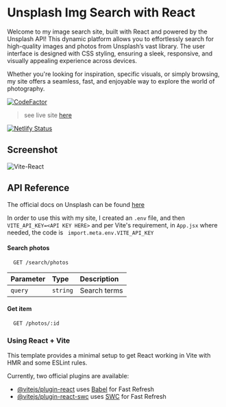 # Unsplash Img Search with React

Welcome to my image search site, built with React and powered by the Unsplash API! This dynamic platform allows you to effortlessly search for high-quality images and photos from Unsplash’s vast library. The user interface is designed with CSS styling, ensuring a sleek, responsive, and visually appealing experience across devices.

Whether you're looking for inspiration, specific visuals, or simply browsing, my site offers a seamless, fast, and enjoyable way to explore the world of photography.

[![CodeFactor](https://www.codefactor.io/repository/github/codelikeagirl29/unsplash-react/badge)](https://www.codefactor.io/repository/github/codelikeagirl29/unsplash-react)

> see live site [here](https://unsplash-img-search-react.netlify.app/)

[![Netlify Status](https://api.netlify.com/api/v1/badges/8dadd2e3-fe29-442f-a693-c27e5415c2ee/deploy-status)](https://app.netlify.com/sites/unsplash-img-search-react/deploys)

## Screenshot

![Vite-React](https://github.com/user-attachments/assets/1369a962-7353-4bfc-b091-28f8c13ae329)


## API Reference

The official docs on Unsplash can be found [here](https://unsplash.com/documentation)

In order to use this with my site, I created an ```.env``` file, and then ```VITE_API_KEY=<API KEY HERE>``` and per Vite's requirement, in ```App.jsx``` where needed, the code is ``` import.meta.env.VITE_API_KEY```

#### Search photos

```http
  GET /search/photos
```

| Parameter | Type     | Description                |
| :-------- | :------- | :------------------------- |
| `query` | `string`   | Search terms

#### Get item

```http
  GET /photos/:id
```


### Using React + Vite

This template provides a minimal setup to get React working in Vite with HMR and some ESLint rules.

Currently, two official plugins are available:

- [@vitejs/plugin-react](https://github.com/vitejs/vite-plugin-react/blob/main/packages/plugin-react/README.md) uses [Babel](https://babeljs.io/) for Fast Refresh
- [@vitejs/plugin-react-swc](https://github.com/vitejs/vite-plugin-react-swc) uses [SWC](https://swc.rs/) for Fast Refresh
